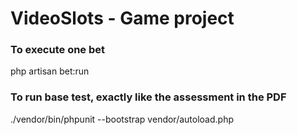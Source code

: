 # VideoSlots - Game project

### To execute one bet

php artisan bet:run

### To run base test, exactly like the assessment in the PDF

 ./vendor/bin/phpunit --bootstrap vendor/autoload.php 

